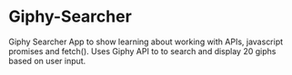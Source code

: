 # Giphy-Searcher
Giphy Searcher App to show learning about working with APIs, javascript promises and fetch().
Uses Giphy API to to search and display 20 giphs based on user input. 
